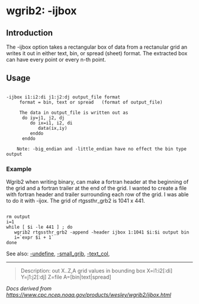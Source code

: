 # wgrib2: -ijbox

## Introduction

The -ijbox option takes a rectangular box
of data from a rectanular grid an writes it out in either
text, bin, or spread (sheet) format. The extracted box can
have every point or every n-th point.

## Usage

```

-ijbox i1:i2:di j1:j2:dj output_file format
     format = bin, text or spread   (format of output_file)

     The data in output_file is written out as
      do iy=j1, j2, dj
         do ix=i1, i2, di
            data(ix,iy)
         enddo
      enddo

    Note: -big_endian and -little_endian have no effect the bin type output

```

### Example

Wgrib2 when writing binary, can make a fortran header at the
beginning of the grid and a fortran trailer at the end of
the grid. I wanted to create a file with fortran header
and trailer surrounding each row of the grid. I was
able to do it with -ijox. The grid of rtgssthr_grb2
is 1041 x 441.

```

rm output
i=1
while [ $i -le 441 ] ; do
   wgrib2 rtgssthr_grb2 -append -header ijbox 1:1041 $i:$i output bin
   i=`expr $i + 1`
done

```

See also:
[-undefine](./undefine.md),
[-small_grib](./small_grib.md),
[-text_col](./text_col.md),

---

> Description: out X..Z,A grid values in bounding box X=i1:i2[:di] Y=j1:j2[:dj] Z=file A=[bin|text|spread]

_Docs derived from <https://www.cpc.ncep.noaa.gov/products/wesley/wgrib2/ijbox.html>_
